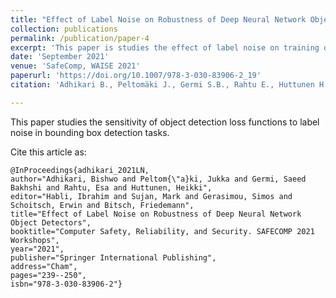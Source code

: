 ```yaml
---
title: "Effect of Label Noise on Robustness of Deep Neural Network Object Detectors"
collection: publications
permalink: /publication/paper-4
excerpt: 'This paper is studies the effect of label noise on training dataset for deep learning object class detectors.'
date: 'September 2021'
venue: 'SafeComp, WAISE 2021'
paperurl: 'https://doi.org/10.1007/978-3-030-83906-2_19'
citation: 'Adhikari B., Peltomäki J., Germi S.B., Rahtu E., Huttunen H. (2021) Effect of Label Noise on Robustness of Deep Neural Network Object Detectors. In: Habli I., Sujan M., Gerasimou S., Schoitsch E., Bitsch F. (eds) Computer Safety, Reliability, and Security. SAFECOMP 2021 Workshops. SAFECOMP 2021. Lecture Notes in Computer Science, vol 12853. Springer, Cham. https://doi.org/10.1007/978-3-030-83906-2_19'

---
```

This paper studies the sensitivity of object detection loss functions to label noise in bounding box detection tasks.

<!-- [Download paper here](http://adhikaribishwo.github.io/files/paper4.pdf) -->


<!-- More information coming soon ... -->

<!-- Recommended citation: Your Name, You. (2015). "Paper Title Number 4." <i>Journal 1</i>. 1(3). --> 

Cite this article as:

```
@InProceedings{adhikari_2021LN,
author="Adhikari, Bishwo and Peltom{\"a}ki, Jukka and Germi, Saeed Bakhshi and Rahtu, Esa and Huttunen, Heikki",
editor="Habli, Ibrahim and Sujan, Mark and Gerasimou, Simos and Schoitsch, Erwin and Bitsch, Friedemann",
title="Effect of Label Noise on Robustness of Deep Neural Network Object Detectors",
booktitle="Computer Safety, Reliability, and Security. SAFECOMP 2021 Workshops",
year="2021",
publisher="Springer International Publishing",
address="Cham",
pages="239--250",
isbn="978-3-030-83906-2"}
```
